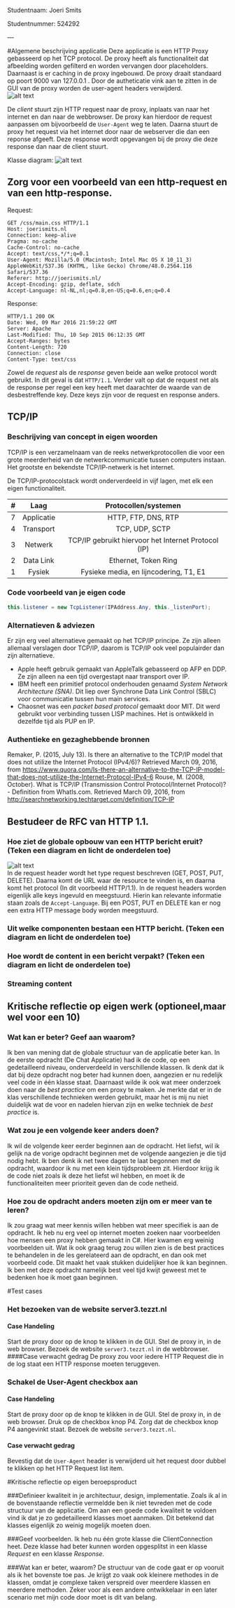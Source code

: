 Studentnaam: Joeri Smits

Studentnummer: 524292

‐‐‐

#Algemene beschrijving applicatie
Deze applicatie is een HTTP Proxy gebasseerd op het TCP protocol. De proxy heeft als functionaliteit dat afbeelding worden gefilterd en worden vervangen door placeholders. Daarnaast is er caching in de proxy ingebouwd. De proxy draait standaard op poort 9000 van 127.0.0.1 . Door de autheticatie vink aan te zitten in de GUI van de proxy worden de user-agent headers verwijderd.  
![alt text](https://github.com/JoeriSmits/NotS-assignment-3/blob/master/proxy_basic.png "Proxy basic")

De *client* stuurt zijn HTTP request naar de proxy, inplaats van naar het internet en dan naar de webbrowser. De proxy kan hierdoor de request aanpassen om bijvoorbeeld de `User-Agent` weg te laten. Daarna stuurt de proxy het request via het internet door naar de webserver die dan een reponse afgeeft. Deze response wordt opgevangen bij de proxy die deze response dan naar de client stuurt.  

Klasse diagram:
![alt text](https://github.com/JoeriSmits/NotS-assignment-3/blob/master/proxy_class_diagram.png "Proxy basic")

## Zorg voor een voorbeeld van een http‐request en van een http‐response.

Request:
```
GET /css/main.css HTTP/1.1
Host: joerismits.nl
Connection: keep-alive
Pragma: no-cache
Cache-Control: no-cache
Accept: text/css,*/*;q=0.1
User-Agent: Mozilla/5.0 (Macintosh; Intel Mac OS X 10_11_3) AppleWebKit/537.36 (KHTML, like Gecko) Chrome/48.0.2564.116 Safari/537.36
Referer: http://joerismits.nl/
Accept-Encoding: gzip, deflate, sdch
Accept-Language: nl-NL,nl;q=0.8,en-US;q=0.6,en;q=0.4
```

Response:
```
HTTP/1.1 200 OK
Date: Wed, 09 Mar 2016 21:59:22 GMT
Server: Apache
Last-Modified: Thu, 10 Sep 2015 06:12:35 GMT
Accept-Ranges: bytes
Content-Length: 720
Connection: close
Content-Type: text/css
```

Zowel de _request_ als de _response_ geven beide aan welke protocol wordt gebruikt. In dit geval is dat `HTTP/1.1`. Verder valt op dat de request net als de response per regel een key heeft met daarachter de waarde van de desbestreffende key. Deze keys zijn voor de request en response anders. 

## TCP/IP

### Beschrijving van concept in eigen woorden
TCP/IP is een verzamelnaam van de reeks netwerkprotocollen die voor een grote meerderheid van de netwerkcommunicatie tussen computers instaan. Het grootste en bekendste TCP/IP-netwerk is het internet.  

De TCP/IP-protocolstack wordt onderverdeeld in vijf lagen, met elk een eigen functionaliteit.  

| # | Laag | Protocollen/systemen |
| :---: | :---: | :---: |
| 7 | Applicatie | HTTP, FTP, DNS, RTP |
| 4 | Transport | TCP, UDP, SCTP |
| 3 | Netwerk | TCP/IP gebruikt hiervoor het Internet Protocol (IP) |
| 2 | Data Link | Ethernet, Token Ring |
| 1 | Fysiek |Fysieke media, en lijncodering, T1, E1 |

### Code voorbeeld van je eigen code
```cs
this.listener = new TcpListener(IPAddress.Any, this._listenPort);
```
### Alternatieven & adviezen
Er zijn erg veel alternatieve gemaakt op het TCP/IP principe. Ze zijn alleen allemaal verslagen door TCP/IP, daarom is TCP/IP ook veel populairder dan zijn alternatieve.

* Apple heeft gebruik gemaakt van AppleTalk gebasseerd op AFP en DDP. Ze zijn alleen na een tijd overgestapt naar transport over IP.
* IBM heeft een primitief protocol onderhouden genaamd _System Network Architecture (SNA)_. Dit liep over Synchrone Data Link Control (SBLC) voor communicatie tussen hun main services.
* Chaosnet was een _packet based protocol_ gemaakt door MIT. Dit werd gebruikt voor verbinding tussen LISP machines. Het is ontwikkeld in dezelfde tijd als PUP en IP.

### Authentieke en gezaghebbende bronnen
Remaker, P. (2015, July 13). Is there an alternative to the TCP/IP model that does not utilize the Internet Protocol (IPv4/6)? Retrieved March 09, 2016, from https://www.quora.com/Is-there-an-alternative-to-the-TCP-IP-model-that-does-not-utilize-the-Internet-Protocol-IPv4-6
Rouse, M. (2008, October). What is TCP/IP (Transmission Control Protocol/Internet Protocol)? - Definition from WhatIs.com. Retrieved March 09, 2016, from http://searchnetworking.techtarget.com/definition/TCP-IP


## Bestudeer de RFC van HTTP 1.1.

### Hoe ziet de globale opbouw van een HTTP bericht eruit? (Teken een diagram en licht de onderdelen toe)
![alt text](https://github.com/JoeriSmits/NotS-assignment-3/blob/master/proxy_HTTP.png "Proxy HTTP")  
In de request header wordt het type request beschreven (GET, POST, PUT, DELETE). Daarna komt de URL waar de resource te vinden is, en daarna komt het protocol (In dit voorbeeld HTTP/1.1).
In de request headers worden eigenlijk alle keys ingevuld en meegstuurd. Hierin kan relevante informatie staan zoals de `Accept-Language`. Bij een POST, PUT en DELETE kan er nog een extra HTTP message body worden meegstuurd.

### Uit welke componenten bestaan een HTTP bericht. (Teken een diagram en licht de onderdelen toe)

### Hoe wordt de content in een bericht verpakt? (Teken een diagram en licht de onderdelen toe)

### Streaming content

## Kritische reflectie op eigen werk (optioneel,maar wel voor een 10)

### Wat kan er beter? Geef aan waarom?
Ik ben van mening dat de globale structuur van de applicatie beter kan. In de eerste opdracht (De Chat Applicatie) had ik de code, op een gedetailleerd niveau, onderverdeeld in verschillende klassen. Ik denk dat ik dat bij deze opdracht nog beter had kunnen doen, aangezien er nu redelijk veel code in één klasse staat. 
Daarnaast wilde ik ook wat meer onderzoek doen naar de _best practice_ om een proxy te maken. Je merkte dat er in de klas verschillende technieken werden gebruikt, maar het is mij nu niet duidelijk wat de voor en nadelen hiervan zijn en welke techniek de _best practice_ is.

### Wat zou je een volgende keer anders doen?
Ik wil de volgende keer eerder beginnen aan de opdracht. Het liefst, wil ik gelijk na de vorige opdracht beginnen met de volgende aangezien je die tijd nodig hebt. Ik ben denk ik net twee dagen te laat begonnen met de opdracht, waardoor ik nu met een klein tijdsprobleem zit. Hierdoor krijg ik de code niet zoals ik deze het liefst wil hebben, en moet ik de functionaliteiten meer prioriteit geven dan de code netheid.

### Hoe zou de opdracht anders moeten zijn om er meer van te leren?
Ik zou graag wat meer kennis willen hebben wat meer specifiek is aan de opdracht. Ik heb nu erg veel op internet moeten zoeken naar voorbeelden hoe mensen een proxy hebben gemaakt in C#. Hier kwamen erg weinig voorbeelden uit. Wat ik ook graag terug zou willen zien is de best practices te behandelen in de les gerelateerd aan de opdracht, en dan ook met voorbeeld code. Dit maakt het vaak stukken duidelijker hoe ik kan beginnen. Ik ben met deze opdracht namelijk best veel tijd kwijt geweest met te bedenken hoe ik moet gaan beginnen.

#Test cases

### Het bezoeken van de website server3.tezzt.nl
#### Case Handeling
Start de proxy door op de knop te klikken in de GUI. Stel de proxy in, in de web browser. Bezoek de website `server3.tezzt.nl` in de webbrowser. 
####Case verwacht gedrag
De proxy zou voor iedere HTTP Request die in de log staat een HTTP response moeten teruggeven.

### Schakel de User-Agent checkbox aan
#### Case Handeling
Start de proxy door op de knop te klikken in de GUI. Stel de proxy in, in de web browser. Druk op de checkbox knop P4. Zorg dat de checkbox knop P4 aangevinkt staat. Bezoek de website `server3.tezzt.nl`.
#### Case verwacht gedrag
Bevestig dat de `User-Agent` header is verwijderd uit het request door dubbel te klikken op het HTTP Request list item.

#Kritische reflectie op eigen beroepsproduct

###Definieer kwaliteit in je architectuur, design, implementatie.
Zoals ik al in de bovenstaande reflectie vermeldde ben ik niet tevreden met de code structuur van de applicatie. Om aan een goede code kwaliteit te voldoen vind ik dat je zo gedetailleerd klasses moet aanmaken. Dit betekend dat klasses eigenlijk zo weinig mogelijk moeten doen.

###Geef voorbeelden.
Ik heb nu één grote klasse die ClientConnection heet. Deze klasse had beter kunnen worden opgesplitst in een klasse _Request_ en een klasse _Response_. 

###Wat kan er beter, waarom?
De structuur van de code gaat er op vooruit als ik het bovenste toe pas. Je krijgt zo vaak ook kleinere methodes in de klassen, omdat je complexe taken verspreid over meerdere klassen en meerdere methoden. Zeker voor als een andere ontwikkelaar in een later scenario met mijn code door moet is dit van belang.
